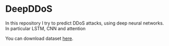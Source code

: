 # DeepDDoS
In this repository I try to predict DDoS attacks, using deep neural networks. In particular LSTM, CNN and attention

You can download dataset [here](https://gitlab.com/santhisenan/ids_iscx_2012_dataset).
